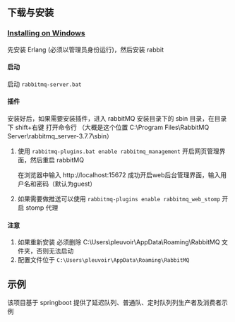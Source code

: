 

## 下载与安装

### [Installing on Windows](https://www.rabbitmq.com/install-windows.html)

先安装 Erlang (必须以管理员身份运行)，然后安装 rabbit

####  启动

启动 `rabbitmq-server.bat`

#### 插件

安装好后，如果需要安装插件，进入 rabbitMQ 安装目录下的 sbin 目录，在目录下 shift+右键 打开命令行
（大概是这个位置 C:\Program Files\RabbitMQ Server\rabbitmq_server-3.7.7\sbin）

1. 使用 `rabbitmq-plugins.bat enable rabbitmq_management` 开启网页管理界面，然后重启 rabbitMQ 

	在浏览器中输入 http://localhost:15672 成功开启web后台管理界面，输入用户名和密码（默认为guest）

2. 如果需要做推送可以使用 `rabbitmq-plugins enable rabbitmq_web_stomp` 开启 stomp 代理

#### 注意

1. 如果重新安装 必须删除 C:\Users\pleuvoir\AppData\Roaming\RabbitMQ 文件夹，否则无法启动
2. 配置文件位于 `C:\Users\pleuvoir\AppData\Roaming\RabbitMQ`


## 示例

该项目基于 springboot 提供了延迟队列、普通队、定时队列列生产者及消费者示例
